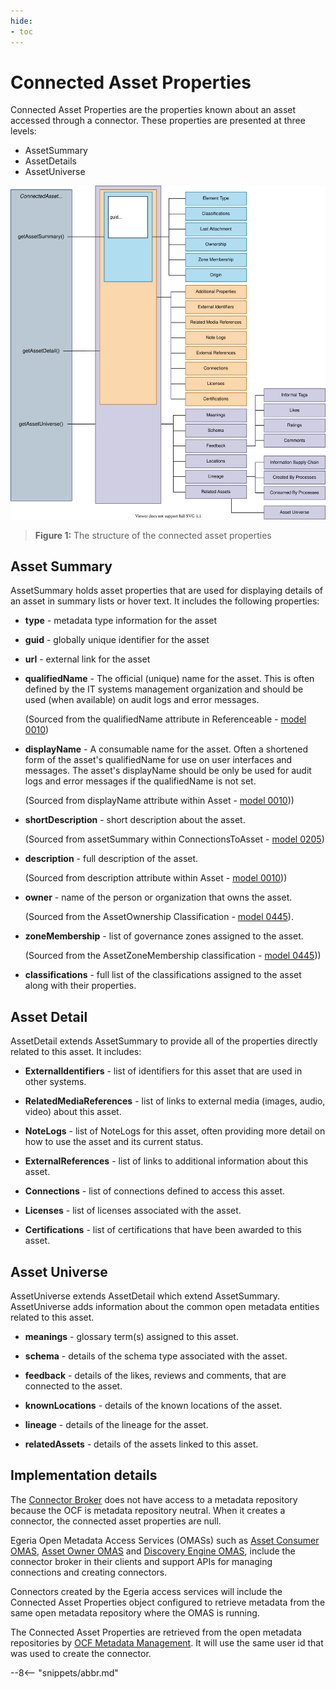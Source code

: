 ```yaml
---
hide:
- toc
---
```


<!-- SPDX-License-Identifier: CC-BY-4.0 -->
<!-- Copyright Contributors to the ODPi Egeria project. -->

# Connected Asset Properties

Connected Asset Properties are the properties known about an asset accessed through a connector.
These properties are presented at three levels:

* AssetSummary
* AssetDetails
* AssetUniverse

![Figure 1](connected-asset-properties.svg)
> **Figure 1:** The structure of the connected asset properties

## Asset Summary

AssetSummary holds asset properties that are used for displaying details of
an asset in summary lists or hover text.  It includes the following properties:

 * **type** - metadata type information for the asset
 * **guid** - globally unique identifier for the asset
 * **url** - external link for the asset
 * **qualifiedName** - The official (unique) name for the asset. This is often defined by the IT systems
    management organization and should be used (when available) on audit logs and error messages.
    
    (Sourced from the qualifiedName attribute in Referenceable - [model 0010](/egeria-docs/types/0//egeria-docs/types/0/0010-Base-Model))
    
 * **displayName** - A consumable name for the asset.  Often a shortened form of the asset's qualifiedName
    for use on user interfaces and messages.   The asset's displayName should be only be used for audit logs and error
    messages if the qualifiedName is not set. 
    
    (Sourced from displayName attribute  within Asset - [model 0010](/egeria-docs/types/0/0010-Base-Model)))
 
 * **shortDescription** - short description about the asset.
    
    (Sourced from assetSummary within ConnectionsToAsset - [model 0205](/egeria-docs/types/2/0205-Connection-Linkage))
 
 * **description** - full description of the asset.
    
    (Sourced from description attribute within Asset - [model 0010](/egeria-docs/types/0/0010-Base-Model)))
 
 * **owner** - name of the person or organization that owns the asset.
    
    (Sourced from the AssetOwnership Classification - [model 0445](/egeria-docs/types/4/0445-Governance-Roles)).
 
 * **zoneMembership** - list of governance zones assigned to the asset.
 
    (Sourced from the AssetZoneMembership classification - [model 0445](/egeria-docs/types/4/0424-Governance-Zones)))
 
 * **classifications** - full list of the classifications assigned to the asset along with their properties.

## Asset Detail

AssetDetail extends AssetSummary to provide all of the properties directly related to this asset.  It includes:

 * **ExternalIdentifiers** - list of identifiers for this asset that are used in other systems.
 
 * **RelatedMediaReferences** - list of links to external media (images, audio, video) about this asset.
 
 * **NoteLogs** - list of NoteLogs for this asset, often providing more detail on how to use the asset and
    its current status.
 
 * **ExternalReferences** - list of links to additional information about this asset.
 
 * **Connections** - list of connections defined to access this asset.
 
 * **Licenses** - list of licenses associated with the asset.
 
 * **Certifications** - list of certifications that have been awarded to this asset.

## Asset Universe

AssetUniverse extends AssetDetail which extend AssetSummary.  AssetUniverse adds information about the
common open metadata entities related to this asset.

 * **meanings** - glossary term(s) assigned to this asset.
 
 * **schema** - details of the schema type associated with the asset.
 
 * **feedback** - details of the likes, reviews and comments, that are connected to the asset.
 
 * **knownLocations** - details of the known locations of the asset.
 
 * **lineage** - details of the lineage for the asset.
 
 * **relatedAssets** - details of the assets linked to this asset.

## Implementation details

The [Connector Broker](connector-broker.md) does not have access
to a metadata repository because the OCF is metadata repository neutral.
When it creates a connector, the connected asset properties
are null.

Egeria Open Metadata Access Services (OMASs) such as
[Asset Consumer OMAS](/egeria-docs/services/omas/asset-consumer/overview), 
[Asset Owner OMAS](/egeria-docs/services/omas/asset-owner/overview) and
[Discovery Engine OMAS](/egeria-docs/services/omas/discovery-engine/overview), 
include the connector broker in their clients and 
support APIs for managing connections and creating
connectors.

Connectors created by the Egeria access services
will include the Connected Asset Properties object
configured to retrieve metadata from the
same open metadata repository where the OMAS is running.

The Connected Asset Properties
are retrieved from the open metadata repositories by
[OCF Metadata Management](/egeria-docs/services/ocf-metadata-management).
It will use the same user id that was used to create the
connector.

--8<-- "snippets/abbr.md"